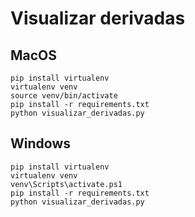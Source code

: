 # Visualizar derivadas

## MacOS

```
pip install virtualenv
virtualenv venv
source venv/bin/activate
pip install -r requirements.txt
python visualizar_derivadas.py
```

## Windows

```
pip install virtualenv
virtualenv venv
venv\Scripts\activate.ps1
pip install -r requirements.txt
python visualizar_derivadas.py
```
